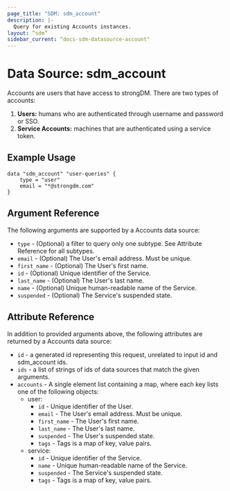 ```yaml
---
page_title: "SDM: sdm_account"
description: |-
  Query for existing Accounts instances.
layout: “sdm”
sidebar_current: “docs-sdm-datasource-account"
---
```

# Data Source: sdm_account

Accounts are users that have access to strongDM. There are two types of accounts:
 1. **Users:** humans who are authenticated through username and password or SSO.
 2. **Service Accounts:** machines that are authenticated using a service token.

## Example Usage

```hcl
data "sdm_account" "user-queries" {
    type = "user"
    email = "*@strongdm.com"
}
```

## Argument Reference
The following arguments are supported by a Accounts data source:
* `type` - (Optional) a filter to query only one subtype. See Attribute Reference for all subtypes.
* `email` - (Optional) The User's email address. Must be unique.
* `first_name` - (Optional) The User's first name.
* `id` - (Optional) Unique identifier of the Service.
* `last_name` - (Optional) The User's last name.
* `name` - (Optional) Unique human-readable name of the Service.
* `suspended` - (Optional) The Service's suspended state.

## Attribute Reference
In addition to provided arguments above, the following attributes are returned by a Accounts data source:
* `id` - a generated id representing this request, unrelated to input id and sdm_account ids.
* `ids` - a list of strings of ids of data sources that match the given arguments.
* `accounts` - A single element list containing a map, where each key lists one of the following objects:
	* user:
		* `id` - Unique identifier of the User.
		* `email` - The User's email address. Must be unique.
		* `first_name` - The User's first name.
		* `last_name` - The User's last name.
		* `suspended` - The User's suspended state.
		* `tags` - Tags is a map of key, value pairs.
	* service:
		* `id` - Unique identifier of the Service.
		* `name` - Unique human-readable name of the Service.
		* `suspended` - The Service's suspended state.
		* `tags` - Tags is a map of key, value pairs.
